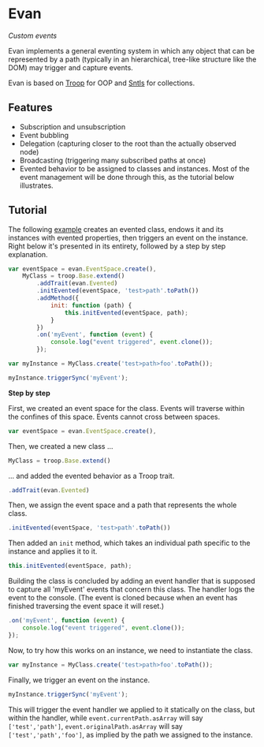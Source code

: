 Evan
====

*Custom events*

Evan implements a general eventing system in which any object that can be represented by a path (typically in an hierarchical, tree-like structure like the DOM) may trigger and capture events.

Evan is based on [Troop](https://github.com/production-minds/troop) for OOP and [Sntls](https://github.com/danstocker/sntls) for collections.

Features
--------

- Subscription and unsubscription
- Event bubbling
- Delegation (capturing closer to the root than the actually observed node)
- Broadcasting (triggering many subscribed paths at once)
- Evented behavior to be assigned to classes and instances. Most of the event management will be done through this, as the tutorial below illustrates.

Tutorial
--------

The following [example](http://jsfiddle.net/danstocker/Hw8Ya/
) creates an evented class, endows it and its instances with evented properties, then triggers an event on the instance. Right below it's presented in its entirety, followed by a step by step explanation.

```javascript
var eventSpace = evan.EventSpace.create(),
    MyClass = troop.Base.extend()
        .addTrait(evan.Evented)
        .initEvented(eventSpace, 'test>path'.toPath())
        .addMethod({
            init: function (path) {
                this.initEvented(eventSpace, path);
            }
        })
        .on('myEvent', function (event) {
            console.log("event triggered", event.clone());
        });

var myInstance = MyClass.create('test>path>foo'.toPath());

myInstance.triggerSync('myEvent');
```

**Step by step**

First, we created an event space for the class. Events will traverse within the confines of this space. Events cannot cross between spaces.

```javascript
var eventSpace = evan.EventSpace.create(),
```

Then, we created a new class ...

```javascript
MyClass = troop.Base.extend()
```

... and added the evented behavior as a Troop trait.

```javascript
.addTrait(evan.Evented)
```

Then, we assign the event space and a path that represents the whole class.

```javascript
.initEvented(eventSpace, 'test>path'.toPath())
```

Then added an `init` method, which takes an individual path specific to the instance and applies it to it.

```javascript
this.initEvented(eventSpace, path);
```

Building the class is concluded by adding an event handler that is supposed to capture all 'myEvent' events that concern this class. The handler logs the event to the console. (The event is cloned because when an event has finished traversing the event space it will reset.)

```javascript
.on('myEvent', function (event) {
    console.log("event triggered", event.clone());
});
```

Now, to try how this works on an instance, we need to instantiate the class.

```javascript
var myInstance = MyClass.create('test>path>foo'.toPath());
```

Finally, we trigger an event on the instance.

```javascript
myInstance.triggerSync('myEvent');
```

This will trigger the event handler we applied to it statically on the class, but within the handler, while `event.currentPath.asArray` will say `['test','path']`, `event.originalPath.asArray` will say `['test','path','foo']`, as implied by the path we assigned to the instance.
